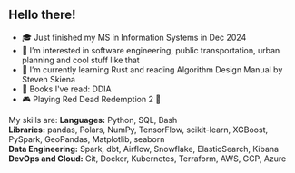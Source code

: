 ## Hello there!
- ️🎓 Just finished my MS in Information Systems in Dec 2024
- 🔭 I’m interested in software engineering, public transportation, urban planning and cool stuff like that
- 🌱 I’m currently learning Rust and reading Algorithm Design Manual by Steven Skiena
- 📖 Books I've read: DDIA
- 🎮 Playing Red Dead Redemption 2 🤠

My skills are:
**Languages:** Python, SQL, Bash  
**Libraries:** pandas, Polars, NumPy, TensorFlow, scikit-learn, XGBoost, PySpark, GeoPandas, Matplotlib, seaborn  
**Data Engineering:** Spark, dbt, Airflow, Snowflake, ElasticSearch, Kibana  
**DevOps and Cloud:** Git, Docker, Kubernetes, Terraform, AWS, GCP, Azure

<!--
**sdf-jkl/sdf-jkl** is a ✨ _special_ ✨ repository because its `README.md` (this file) appears on your GitHub profile.

Here are some ideas to get you started:

- 👯 I’m looking to collaborate on ...
- 🤔 I’m looking for help with ...
- 💬 Ask me about ...
- 📫 How to reach me: ...
- 😄 Pronouns: ...
- ⚡ Fun fact: ...
-->
